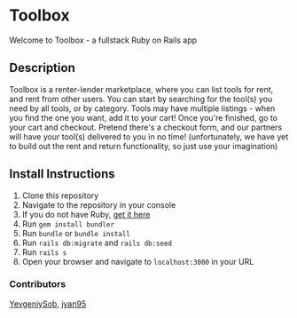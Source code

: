 # Toolbox
Welcome to Toolbox - a fullstack Ruby on Rails app

## Description
Toolbox is a renter-lender marketplace, where you can list tools for rent, and rent from other users.
You can start by searching for the tool(s) you need by all tools, or by category.
Tools may have multiple listings - when you find the one you want, add it to your cart!
Once you're finished, go to your cart and checkout. 
Pretend there's a checkout form, and our partners will have your tool(s) delivered to you in no time!
(unfortunately, we have yet to build out the rent and return functionality, so just use your imagination)

## Install Instructions
1. Clone this repository
2. Navigate to the repository in your console
3. If you do not have Ruby, [get it here](https://www.ruby-lang.org/en/documentation/installation/)
4. Run `gem install bundler`
5. Run `bundle` or `bundle install`
6. Run `rails db:migrate` and `rails db:seed`
7. Run `rails s`
8. Open your browser and navigate to `localhost:3000` in your URL

### Contributors
[YevgeniySob](https://github.com/YevgeniySob), [jyan95](https://github.com/jyan95)
